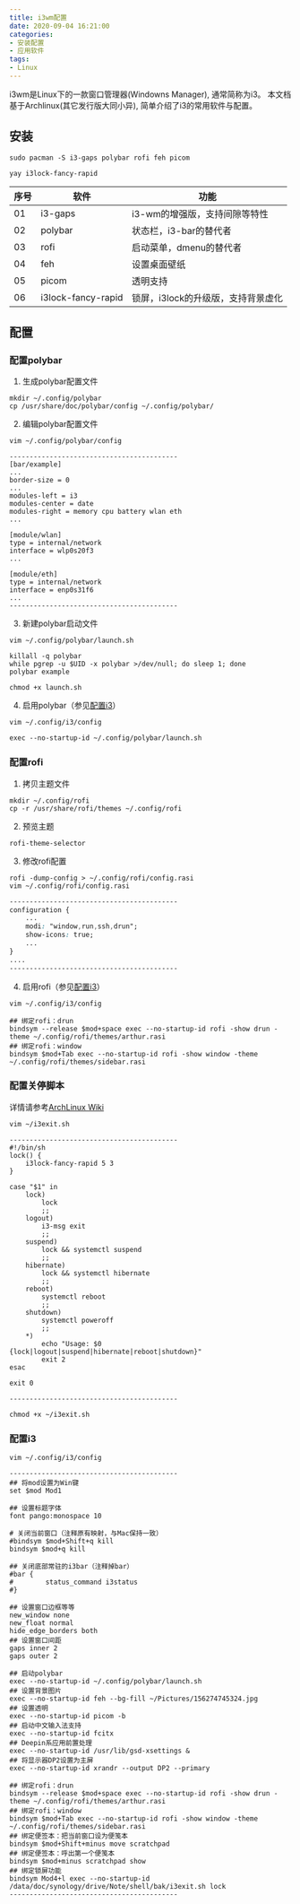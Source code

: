```yaml
---
title: i3wm配置
date: 2020-09-04 16:21:00
categories:
- 安装配置
- 应用软件
tags: 
- Linux
---
```


i3wm是Linux下的一款窗口管理器(Windowns Manager), 通常简称为i3。 本文档基于Archlinux(其它发行版大同小异), 简单介绍了i3的常用软件与配置。

## 安装

```
sudo pacman -S i3-gaps polybar rofi feh picom
```

```
yay i3lock-fancy-rapid
```

| 序号 | 软件               | 功能                               |
| ---- | ------------------ | ---------------------------------- |
| 01   | i3-gaps            | i3-wm的增强版，支持间隙等特性      |
| 02   | polybar            | 状态栏，i3-bar的替代者             |
| 03   | rofi               | 启动菜单，dmenu的替代者            |
| 04   | feh                | 设置桌面壁纸                       |
| 05   | picom              | 透明支持                           |
| 06   | i3lock-fancy-rapid | 锁屏，i3lock的升级版，支持背景虚化 |


## 配置

### 配置polybar

1. 生成polybar配置文件

```
mkdir ~/.config/polybar
cp /usr/share/doc/polybar/config ~/.config/polybar/
```

2. 编辑polybar配置文件

```shell
vim ~/.config/polybar/config 
```

```
------------------------------------------
[bar/example]
...
border-size = 0
...
modules-left = i3 
modules-center = date
modules-right = memory cpu battery wlan eth
...

[module/wlan]
type = internal/network
interface = wlp0s20f3
...

[module/eth]
type = internal/network
interface = enp0s31f6
...
------------------------------------------
```

3. 新建polybar启动文件

```shell
vim ~/.config/polybar/launch.sh
```

```shell
killall -q polybar
while pgrep -u $UID -x polybar >/dev/null; do sleep 1; done
polybar example
```

```
chmod +x launch.sh
```

4. 启用polybar（参见[配置i3](#配置i3)）

```shell
vim ~/.config/i3/config
```

```shell
exec --no-startup-id ~/.config/polybar/launch.sh
```

### 配置rofi

1. 拷贝主题文件

```shell
mkdir ~/.config/rofi
cp -r /usr/share/rofi/themes ~/.config/rofi
```

2. 预览主题

```shell
rofi-theme-selector
```

3. 修改rofi配置

```shell
rofi -dump-config > ~/.config/rofi/config.rasi
vim ~/.config/rofi/config.rasi
```

```css
------------------------------------------
configuration {
    ...
    modi: "window,run,ssh,drun";
    show-icons: true;
    ...
}
....
------------------------------------------
```

4. 启用rofi（参见[配置i3](#配置i3)）

```shell
vim ~/.config/i3/config
```

```shell
## 绑定rofi：drun
bindsym --release $mod+space exec --no-startup-id rofi -show drun -theme ~/.config/rofi/themes/arthur.rasi
## 绑定rofi：window
bindsym $mod+Tab exec --no-startup-id rofi -show window -theme ~/.config/rofi/themes/sidebar.rasi
```

### 配置关停脚本

详情请参考[ArchLinux Wiki](https://wiki.archlinux.org/index.php/I3_(简体中文)#关机，重启和锁屏)

```
vim ~/i3exit.sh
```

```shell
------------------------------------------
#!/bin/sh
lock() {
    i3lock-fancy-rapid 5 3
}

case "$1" in
    lock)
        lock
        ;;
    logout)
        i3-msg exit
        ;;
    suspend)
        lock && systemctl suspend
        ;;
    hibernate)
        lock && systemctl hibernate
        ;;
    reboot)
        systemctl reboot
        ;;
    shutdown)
        systemctl poweroff
        ;;
    *)
        echo "Usage: $0 {lock|logout|suspend|hibernate|reboot|shutdown}"
        exit 2
esac

exit 0

------------------------------------------
```

```
chmod +x ~/i3exit.sh
```


### 配置i3

```shell
vim ~/.config/i3/config
```

```shell
------------------------------------------
## 将mod设置为Win键
set $mod Mod1

## 设置标题字体
font pango:monospace 10

# 关闭当前窗口（注释原有映射，与Mac保持一致）
#bindsym $mod+Shift+q kill
bindsym $mod+q kill

## 关闭底部常驻的i3bar（注释掉bar）
#bar {
#        status_command i3status
#}

## 设置窗口边框等等
new_window none
new_float normal
hide_edge_borders both
## 设置窗口间距
gaps inner 2
gaps outer 2

## 启动polybar
exec --no-startup-id ~/.config/polybar/launch.sh
## 设置背景图片
exec --no-startup-id feh --bg-fill ~/Pictures/156274745324.jpg
## 设置透明
exec --no-startup-id picom -b
## 启动中文输入法支持
exec --no-startup-id fcitx 
## Deepin系应用前置处理
exec --no-startup-id /usr/lib/gsd-xsettings &
## 将显示器DP2设置为主屏
exec --no-startup-id xrandr --output DP2 --primary

## 绑定rofi：drun
bindsym --release $mod+space exec --no-startup-id rofi -show drun -theme ~/.config/rofi/themes/arthur.rasi
## 绑定rofi：window
bindsym $mod+Tab exec --no-startup-id rofi -show window -theme ~/.config/rofi/themes/sidebar.rasi
## 绑定便签本：把当前窗口设为便笺本
bindsym $mod+Shift+minus move scratchpad
## 绑定便签本：呼出第一个便笺本
bindsym $mod+minus scratchpad show 
## 绑定锁屏功能
bindsym Mod4+l exec --no-startup-id /data/doc/synology/drive/Note/shell/bak/i3exit.sh lock
------------------------------------------
```
